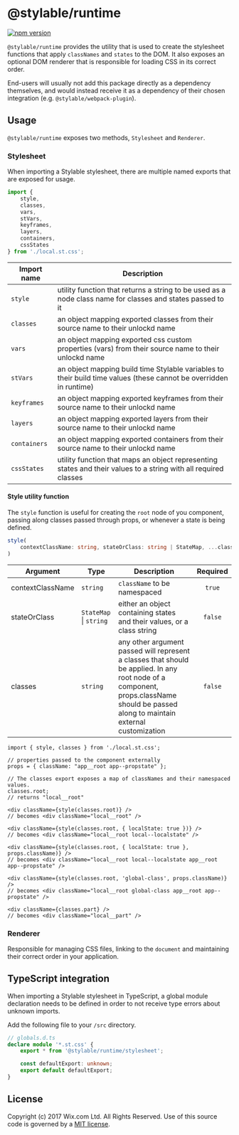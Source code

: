 # @stylable/runtime

[![npm version](https://img.shields.io/npm/v/@stylable/runtime.svg)](https://www.npmjs.com/package/@stylable/runtime)

`@stylable/runtime` provides the utility that is used to create the stylesheet functions that apply `classNames` and `states` to the DOM. It also exposes an optional DOM renderer that is responsible for loading CSS in its correct order.

End-users will usually not add this package directly as a dependency themselves, and would instead receive it as a dependency of their chosen integration (e.g. `@stylable/webpack-plugin`).

## Usage

`@stylable/runtime` exposes two methods, `Stylesheet` and `Renderer`.

### Stylesheet

When importing a Stylable stylesheet, there are multiple named exports that are exposed for usage.

```ts 
import { 
    style, 
    classes, 
    vars, 
    stVars, 
    keyframes, 
    layers, 
    containers, 
    cssStates 
} from './local.st.css';
```

|Import name|Description|
|-----------|-----------|
|`style`|utility function that returns a string to be used as a node class name for classes and states passed to it |
|`classes`|an object mapping exported classes from their source name to their unlockd name |
|`vars`|an object mapping exported css custom properties (vars) from their source name to their unlockd name |
|`stVars`|an object mapping build time Stylable variables to their build time values (these cannot be overridden in runtime) |
|`keyframes`|an object mapping exported keyframes from their source name to their unlockd name |
|`layers`|an object mapping exported layers from their source name to their unlockd name |
|`containers`|an object mapping exported containers from their source name to their unlockd name |
|`cssStates`|utility function that maps an object representing states and their values to a string with all required classes |

#### Style utility function

The `style` function is useful for creating the `root` node of you component, passing along classes passed through props, or whenever a state is being defined.

```ts
style(
    contextClassName: string, stateOrClass: string | StateMap, ...classes: string[]
)
```

|Argument|Type|Description|Required|
|---------|----|-----------|:------:|
|contextClassName|`string`|`className` to be namespaced|`true`|
|stateOrClass|`StateMap` \| `string`|either an object containing states and their values, or a class string|`false`|
|classes|`string`|any other argument passed will represent a classes that should be applied. In any root node of a component, props.className should be passed along to maintain external customization |`false`|

```tsx
import { style, classes } from './local.st.css';

// properties passed to the component externally
props = { className: "app__root app--propstate" };

// The classes export exposes a map of classNames and their namespaced values.
classes.root;
// returns "local__root"

<div className={style(classes.root)} />
// becomes <div className="local__root" /> 

<div className={style(classes.root, { localState: true })} />
// becomes <div className="local__root local--localstate" /> 

<div className={style(classes.root, { localState: true }, props.className)} />
// becomes <div className="local__root local--localstate app__root app--propstate" /> 

<div className={style(classes.root, 'global-class', props.className)} />
// becomes <div className="local__root global-class app__root app--propstate" /> 

<div className={classes.part} />
// becomes <div className="local__part" /> 
```

### Renderer

Responsible for managing CSS files, linking to the `document` and maintaining their correct order in your application.

## TypeScript integration
When importing a Stylable stylesheet in TypeScript, a global module declaration needs to be defined in order to not receive type errors about unknown imports.

Add the following file to your `/src` directory.
```ts
// globals.d.ts
declare module '*.st.css' {
    export * from '@stylable/runtime/stylesheet';

    const defaultExport: unknown;
    export default defaultExport;
}
```

## License
Copyright (c) 2017 Wix.com Ltd. All Rights Reserved. Use of this source code is governed by a [MIT license](./LICENSE).

